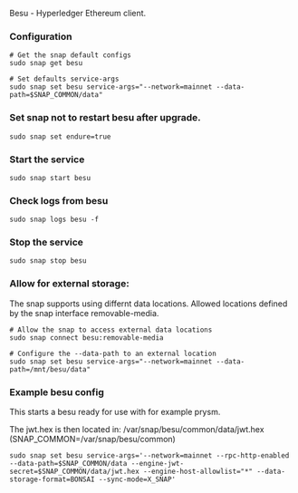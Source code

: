 
Besu - Hyperledger Ethereum client.

### Configuration

    # Get the snap default configs
    sudo snap get besu

    # Set defaults service-args
    sudo snap set besu service-args="--network=mainnet --data-path=$SNAP_COMMON/data"

### Set snap not to restart besu after upgrade.

    sudo snap set endure=true

### Start the service

    sudo snap start besu

### Check logs from besu

    sudo snap logs besu -f

### Stop the service

    sudo snap stop besu

### Allow for external storage:
The snap supports using differnt data locations. Allowed locations defined by the snap interface removable-media.

    # Allow the snap to access external data locations
    sudo snap connect besu:removable-media

    # Configure the --data-path to an external location
    sudo snap set besu service-args="--network=mainnet --data-path=/mnt/besu/data"

### Example besu config

This starts a besu ready for use with for example prysm.

The jwt.hex is then located in: /var/snap/besu/common/data/jwt.hex (SNAP_COMMON=/var/snap/besu/common)

```
sudo snap set besu service-args='--network=mainnet --rpc-http-enabled  --data-path=$SNAP_COMMON/data --engine-jwt-secret=$SNAP_COMMON/data/jwt.hex --engine-host-allowlist="*" --data-storage-format=BONSAI --sync-mode=X_SNAP'
```
